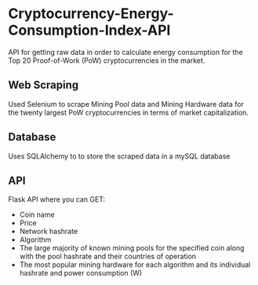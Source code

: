 # Cryptocurrency-Energy-Consumption-Index-API
API for getting raw data in order to calculate energy consumption for the Top 20 Proof-of-Work (PoW) cryptocurrencies in the market.

## Web Scraping
Used Selenium to scrape Mining Pool data and Mining Hardware data for the twenty largest PoW cryptocurrencies in terms of market capitalization.

## Database
Uses SQLAlchemy to to store the scraped data in a mySQL database

## API
Flask API where you can GET:
- Coin name
- Price
- Network hashrate
- Algorithm
- The large majority of known mining pools for the specified coin along with the pool hashrate and their countries of operation
- The most popular mining hardware for each algorithm and its individual hashrate and power consumption (W)
